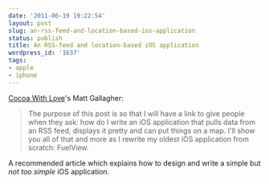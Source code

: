 ```yaml
---
date: '2011-06-19 19:22:54'
layout: post
slug: an-rss-feed-and-location-based-ios-application
status: publish
title: An RSS-feed and location-based iOS application
wordpress_id: '1637'
tags:
- apple
- iphone
---
```


[Cocoa With Love][love]'s Matt Gallagher:

> The purpose of this post is so that I will have a link to give people when they ask: how do I write an iOS application that pulls data from an RSS feed, displays it pretty and can put things on a map. I'll show you all of that and more as I rewrite my oldest iOS application from scratch: FuelView.

A recommended article which explains how to design and write a simple but _not too simple_ iOS application.  

[love]: http://cocoawithlove.com
